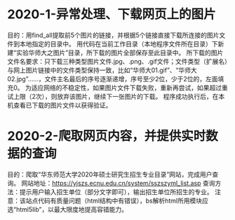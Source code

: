 # 2020-1-异常处理、下载网页上的图片
目的：用find_all提取前5个图片的链接，并根据5个链接直接下载所连接的图片文件到本地指定的目录中。
用代码在当前工作目录（本地程序文件所在目录）下新建“实验华师大之图片”目录，所下载的图片全部保存至此目录中。
所下载的图片文件名要求：只下载三种类型图片文件.jpg、.png、.gif文件；文件类型（扩展名）与网上图片链接中的文件类型保持一致，比如“华师大01.gif”、“华师大02.jpg”……，文件主名最后的序号逐渐递增，序号至少2位，少于2位的，左面填充0。
为适应网络的不稳定性，如果图片文件下载失败，重新再尝试，如果超过重试上限（2次），则放弃该图片，继续下一张图片的下载。
程序成功执行后，在本机查看已下载的图片文件以获得验证。

# 2020-2-爬取网页内容，并提供实时数据的查询
目的：爬取“华东师范大学2020年硕士研究生招生专业目录”网站，完成用户查询。
网站地址：https://yjszs.ecnu.edu.cn/system/sszszyml_list.asp
查询方法：提示用户输入招生单位（部分文字即可），输出招生单位所招生的专业。
注意：该站点代码有质量问题（html结构中有错误），bs解析html所用模块应选“html5lib”，以最大限度地提高容错能力。
